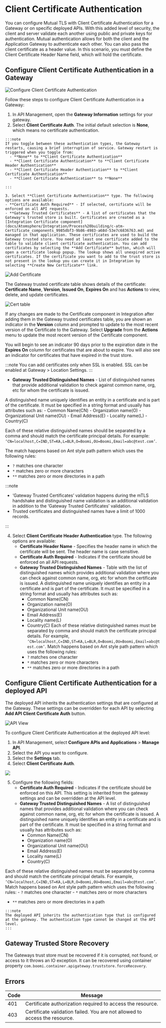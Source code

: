 # Client Certificate Authentication

<head>
  <meta name="guidename" content="API Management"/>
  <meta name="context" content="GUID-027b7f64-aa26-4bfc-bd8b-11b74188611e"/>
</head>

You can configure Mutual TLS with Client Certificate Authentication for a Gateway or on specific deployed APIs. With this added level of security, the client and server validate each another using public and private keys for authentication. Mutual authentication allows for both the client and the Application Gateway to authenticate each other. You can also pass the client certificate as a header value. In this scenario, you must define the Client Certificate Header Name field, which will hold the certificate.

## Configure Client Certificate Authentication in a Gateway

  ![Configure Client Certificate Authentication](../Images/img-api-client_auth_overview.png)

  Follow these steps to configure Client Certificate Authentication in a Gateway:

  1. In API Management, open the **Gateway Information** settings for your gateway.
  2. Select **Client Certificate Auth**.  The initial default selection is **None**, which means no certificate authentication.
  
    :::note
    If you toggle between these authentication types, the Gateway restarts, causing a brief interruption of service. Gateway restart is triggered when you toggle from:
      - **None** to **Client Certificate Authentication**
      - **Client Certificate Authentication** to **Client Certificate Header Authentication**
      - **Client Certificate Header Authentication** to **Client Certificate Authentication**
      - **Client Certificate Authentication** to **None**

    :::

    3. Select **Client Certificate Authentication** type. The following options are available:
    - **Certificate Auth Required** - If selected, certificate will be enforced on all API requests. 
    - **Gateway Trusted Certificates** - A list of certificates that the Gateway's trusted store is built. Certificates are created as a [Integration Certificate component](docs/Atomsphere/Integration/Process%20building/c-atm-Certificate_components_9985dbf3-9b86-4983-a68d-53e7c6836763.md) and managed in that application. These certificates are used to build the Gateway trusted store. You need at least one certificate added to the table to validate client certificate authentication. You can add certificates by selecting the **Add Certificate** button, which will open a certificate lookup popup. The lookup shows all unexpired active certificates. If the certificate you want to add to the trust store is not present in the lookup you can create it in Integration by selecting **Create New Certificate** link. 

![Add Certificate](../Images/img-api-add_cert.png)

  The Gateway trusted certificate table shows details of the certificate: **Certificate Name**, **Version**, **Issued On**, **Expires On** and has **Actions** to view, delete, and update certificates. 

  ![Cert table](../Images/img-api-cert_table.png)

  If any changes are made to the Certificate component in Integration after adding them in the Gateway trusted certificates table, you are shown an indicator in the **Version** column and prompted to update to the most recent version of the Certificate to the Gateway. Select **Upgrade** from the **Actions** menu to update the most recent version of the Certificate component. 
  
  You will begin to see an indicator 90 days prior to the expiration date in the **Expires On** column for certificates that are about to expire. You will also see an indicator for certificates that have expired in the trust store.

  :::note
  You can add certificates only when SSL is enabled. SSL can be enabled at Gateway > Location Settings.
  :::

  - **Gateway Trusted Distinguished Names** - List of distinguished names that provide additional validation to check against common name, org, etc for whom the certificate is issued. 
  
  A distinguished name uniquely identifies an entity in a certificate and is part of the certificate. It must be specified in a string format and usually has attributes such as:
    - Common Name(CN) 
    - Organization name(O) 
    - Organizational Unit name(OU) 
    - Email Address(E) 
    - Locality name(L) 
    - Country(C) 
  
  Each of these relative distinguished names should be separated by a comma and should match the certificate principal details. 
  For example: `‘CN=localhost,C=IND,ST=KA,L=BLR,O=Boomi,OU=Boomi,Email=abc@test.com’`. 
  
  The match happens based on Ant style path pattern which uses the following rules:
  - `?` matches one character
  - `*` matches zero or more characters
  - `**` matches zero or more directories in a path

:::note
- ‘Gateway Trusted Certificates’ validation happens during the mTLS handshake and distinguished name validation is an additional validation in addition to the ‘Gateway Trusted Certificates’ validation. 
- Trusted certificates and distinguished names have a limit of 1000 records.

:::

4. Select **Client Certificate Header Authentication** type. The following options are available:
    - **Certificate Header Name** - Specifies the header name in which the certificate will be sent. The header name is case sensitive.
    - **Certificate Auth Required** - Indicates if the certificate should be enforced on all API requests.
    - **Gateway Trusted Distinguished Names** - Table with the list of distinguished names which provides additional validation where you can check against common name, org, etc for whom the certificate is issued. A distinguished name uniquely identifies an entity in a certificate and is part of the certificate. It must be specified in a string format and usually has attributes such as:
      - Common Name(CN) 
      - Organization name(O) 
      - Organizational Unit name(OU) 
      - Email Address(E) 
      - Locality name(L) 
      - Country(C)
  Each of these relative distinguished names must be separated by comma and should match the certificate principal details. For example, `‘CN=localhost,C=IND,ST=KA,L=BLR,O=Boomi,OU=Boomi,Email=abc@test.com’`. 
  Match happens based on Ant style path pattern which uses the following rules:
      - `?` matches one character
      - `*` matches zero or more characters
      - `**` matches zero or more directories in a path


## Configure Client Certificate Authentication for a deployed API

The deployed API inherits the authentication settings that are configured at the Gateway. These settings can be overridden for each API by selecting **Add API Client Certificate Auth** button.

![API View](../Images/img-api-cert_api.png)


To configure Client Certificate Authentication at the deployed API level:

1. In API Management, select **Configure APIs and Applications** > **Manage API**.
2. Select the API you want to configure.
3. Select the **Settings** tab.
4. Select **Client Certificate Auth**.

![](../Images/img-api-cert-api.png)

5. Configure the following fields:
    - **Certificate Auth Required** - Indicates if the certificate should be enforced on this API. This setting is inherited from the gateway settings and can be overridden at the API level.
    - **Gateway Trusted Distinguished Names** - A list of distinguished names that provides additional validation where you can check against common name, org, etc for whom the certificate is issued. A distinguished name uniquely identifies an entity in a certificate and is part of the certificate. It must be specified in a string format and usually has attributes such as:
      - Common Name(CN) 
      - Organization name(O) 
      - Organizational Unit name(OU) 
      - Email Address(E) 
      - Locality name(L) 
      - Country(C)

  Each of these relative distinguished names must be separated by comma and should match the certificate principal details. For example, `‘CN=localhost,C=IND,ST=KA,L=BLR,O=Boomi,OU=Boomi,Email=abc@test.com’`. 
  Match happens based on Ant style path pattern which uses the following rules:
    - `?` matches one character
    - `*` matches zero or more characters
   - `**` matches zero or more directories in a path
    
    :::note
    The deployed API inherits the authentication type that is configured at the gateway. The authentication type cannot be changed at the API level.
    :::

## Gateway Trusted Store Recovery

The Gateways trust store must be recovered if it is corrupted, not found, or access to it throws an IO exception. It can be recovered using container property `com.boomi.container.apigateway.truststore.forceRecovery`.


## Errors

|Code|Message|
|---|---|
|401|Certificate authorization required to access the resource.|
|403|Certificate validation failed. You are not allowed to access the resource.|

